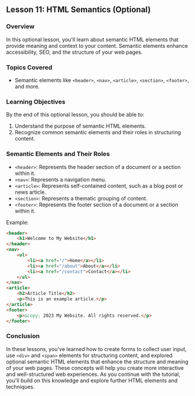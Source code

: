## Lesson 11: HTML Semantics (Optional)

### Overview

In this optional lesson, you'll learn about semantic HTML elements that provide meaning and context to your content. Semantic elements enhance accessibility, SEO, and the structure of your web pages.

### Topics Covered

- Semantic elements like `<header>`, `<nav>`, `<article>`, `<section>`, `<footer>`, and more.

### Learning Objectives

By the end of this optional lesson, you should be able to:

1. Understand the purpose of semantic HTML elements.
2. Recognize common semantic elements and their roles in structuring content.

### Semantic Elements and Their Roles

- `<header>`: Represents the header section of a document or a section within it.
- `<nav>`: Represents a navigation menu.
- `<article>`: Represents self-contained content, such as a blog post or news article.
- `<section>`: Represents a thematic grouping of content.
- `<footer>`: Represents the footer section of a document or a section within it.

Example:

```html
<header>
    <h1>Welcome to My Website</h1>
</header>
<nav>
    <ul>
        <li><a href="/">Home</a></li>
        <li><a href="/about">About</a></li>
        <li><a href="/contact">Contact</a></li>
    </ul>
</nav>
<article>
    <h2>Article Title</h2>
    <p>This is an example article.</p>
</article>
<footer>
    <p>&copy; 2023 My Website. All rights reserved.</p>
</footer>
```

### Conclusion

In these lessons, you've learned how to create forms to collect user input, use `<div>` and `<span>` elements for structuring content, and explored optional semantic HTML elements that enhance the structure and meaning of your web pages. These concepts will help you create more interactive and well-structured web experiences. As you continue with the tutorial, you'll build on this knowledge and explore further HTML elements and techniques.